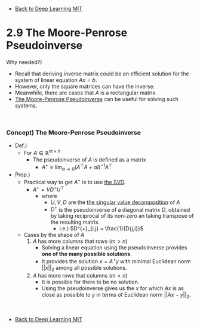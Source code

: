 * [Back to Deep Learning MIT](../../main.md)

# 2.9 The Moore-Penrose Pseudoinverse
Why needed?)
- Recall that deriving inverse matrix could be an efficient solution for the system of linear equation $`Ax = b`$.
- However, only the square matrices can have the inverse.
- Meanwhile, there are cases that $`A`$ is a rectangular matrix.
- [The Moore-Penrose Pseudoinverse](#concept-the-moore-penrose-pseudoinverse) can be useful for solving such systems.


<br>

### Concept) The Moore-Penrose Pseudoinverse
- Def.)
  - For $`A \in \mathbb{R}^{m\times n}`$
    - The pseudoinverse of $`A`$ is defined as a matrix
      - $`\displaystyle A^{+} \equiv \lim_{\alpha\rightarrow 0} \left(A^\top A + \alpha I \right)^{-1} A^\top`$
- Prop.)
  - Practical way to get $`A^{+}`$ is to use [the SVD](../08/note.md#concept-singular-value-decomposition-svd).
    - $`A^{+} = V D^{+} U^\top`$
      - where
        - $`U, V, D`$ are the [the singular value decomposition](../08/note.md#concept-singular-value-decomposition-svd) of $`A`$
        - $`D^{+}`$ is the pseudoinverse of a diagonal matrix $`D`$, obtained by taking reciprocal of its non-zero an taking transpose of the resulting matrix.
          - i.e.) $`D^{+}_{i,j} = \frac{1}{D{j,i}}`$
  - Cases by the shape of $`A`$
    1. $A$ has more columns that rows $`(m \gt n)`$
       - Solving a linear equation using the pseudoinverse provides **one of the many possible solutions**.
       - It provides the solution $`x=A^{+}y`$ with minimal Euclidean norm $`||x||_2`$ among all possible solutions.
    2. $A$ has more rows that columns $`(m \lt n)`$
       - It is possible for there to be no solution.
       - Using the pseudoinverse gives us the $`x`$ for which $`Ax`$ is as close as possible to $`y`$ in terms of Euclidean norm $`||Ax-y||_2`$.






<br>

* [Back to Deep Learning MIT](../../main.md)